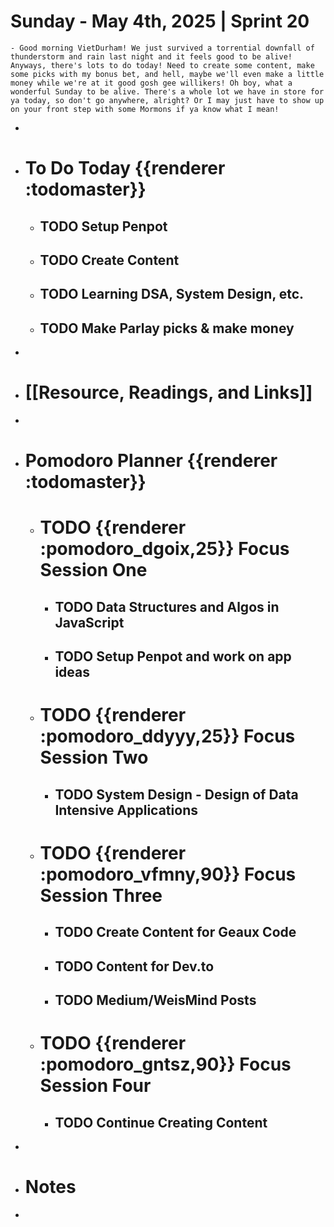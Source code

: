 # Sunday - May 4th, 2025 | Sprint 20
	- Good morning VietDurham! We just survived a torrential downfall of thunderstorm and rain last night and it feels good to be alive! Anyways, there's lots to do today! Need to create some content, make some picks with my bonus bet, and hell, maybe we'll even make a little money while we're at it good gosh gee willikers! Oh boy, what a wonderful Sunday to be alive. There's a whole lot we have in store for ya today, so don't go anywhere, alright? Or I may just have to show up on your front step with some Mormons if ya know what I mean!
-
- # To Do Today {{renderer :todomaster}}
	- ## TODO Setup Penpot
	- ## TODO Create Content
	- ## TODO Learning DSA, System Design, etc.
	- ## TODO Make Parlay picks & make money
-
- # [[Resource, Readings, and Links]]
-
- # Pomodoro Planner {{renderer :todomaster}}
	- # TODO {{renderer :pomodoro_dgoix,25}} Focus Session One
		- ## TODO Data Structures and Algos in JavaScript
		- ## TODO Setup Penpot and work on app ideas
	- # TODO {{renderer :pomodoro_ddyyy,25}} Focus Session Two
		- ## TODO System Design - Design of Data Intensive Applications
	- # TODO {{renderer :pomodoro_vfmny,90}} Focus Session Three
		- ## TODO Create Content for Geaux Code
		- ## TODO Content for Dev.to
		- ## TODO Medium/WeisMind Posts
	- # TODO {{renderer :pomodoro_gntsz,90}} Focus Session Four
		- ## TODO Continue Creating Content
-
- # Notes
-